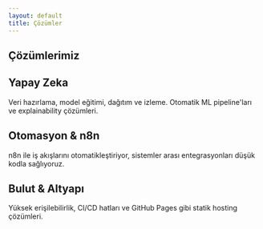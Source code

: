 ```yaml
---
layout: default
title: Çözümler
---
```


<section class="container section">
  <h1 class="section-title">Çözümlerimiz</h1>
  <div id="ai" class="solution-block">
    <h2>Yapay Zeka</h2>
    <p>Veri hazırlama, model eğitimi, dağıtım ve izleme. Otomatik ML pipeline'ları ve explainability çözümleri.</p>
  </div>
  <div id="iot" class="solution-block">
    <h2>Otomasyon & n8n</h2>
    <p>n8n ile iş akışlarını otomatikleştiriyor, sistemler arası entegrasyonları düşük kodla sağlıyoruz.</p>
  </div>
  <div id="cloud" class="solution-block">
    <h2>Bulut & Altyapı</h2>
    <p>Yüksek erişilebilirlik, CI/CD hatları ve GitHub Pages gibi statik hosting çözümleri.</p>
  </div>
</section>
